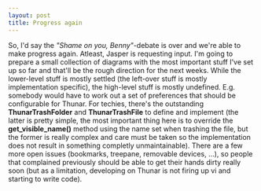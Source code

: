 ```yaml
---
layout: post
title: Progress again
---
```


So, I'd say the *"Shame on you, Benny"*-debate is over and we're able to make progress again. Atleast, Jasper is requesting input. I'm going to prepare a small collection of diagrams with the most important stuff I've set up so far and that'll be the rough direction for the next weeks. While the lower-level stuff is mostly settled (the left-over stuff is mostly implementation specific), the high-level stuff is mostly undefined. E.g. somebody would have to work out a set of preferences that should be configurable for Thunar. For techies, there's the outstanding **ThunarTrashFolder** and **ThunarTrashFile** to define and implement (the latter is pretty simple, the most important thing here is to override the **get_visible_name()** method using the name set when trashing the file, but the former is really complex and care must be taken so the implementation does not result in something completly unmaintainable). There are a few more open issues (bookmarks, treepane, removable devices, ...), so people that complained previously should be able to get their hands dirty really soon (but as a limitation, developing on Thunar is not firing up vi and starting to write code).
